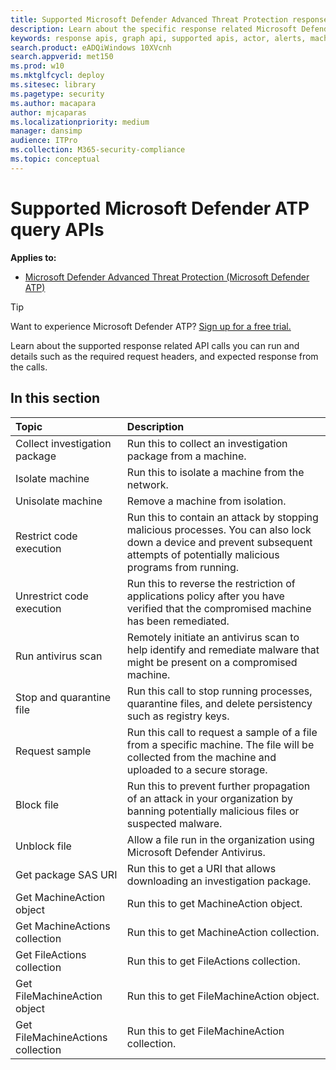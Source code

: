 ```yaml
---
title: Supported Microsoft Defender Advanced Threat Protection response APIs  
description: Learn about the specific response related Microsoft Defender Advanced Threat Protection API calls. 
keywords: response apis, graph api, supported apis, actor, alerts, machine, user, domain, ip, file
search.product: eADQiWindows 10XVcnh
search.appverid: met150
ms.prod: w10
ms.mktglfcycl: deploy
ms.sitesec: library
ms.pagetype: security
ms.author: macapara
author: mjcaparas
ms.localizationpriority: medium
manager: dansimp
audience: ITPro
ms.collection: M365-security-compliance 
ms.topic: conceptual
---
```


# Supported Microsoft Defender ATP query APIs 

**Applies to:**
- [Microsoft Defender Advanced Threat Protection (Microsoft Defender ATP)](https://go.microsoft.com/fwlink/p/?linkid=2069559)

> [!TIP]
> Want to experience Microsoft Defender ATP? [Sign up for a free trial.](https://www.microsoft.com/microsoft-365/windows/microsoft-defender-atp?ocid=docs-wdatp-supported-response-apis-abovefoldlink) 

Learn about the supported response related API calls you can run and details such as the required request headers, and expected response from the calls.

## In this section
Topic | Description
:---|:---
Collect investigation package | Run this to collect an investigation package from a machine.
Isolate machine | Run this to isolate a machine from the network.
Unisolate machine | Remove a machine from isolation. 
Restrict code execution | Run this to contain an attack by stopping malicious processes. You can also lock down a device and prevent subsequent attempts of potentially malicious programs from running.
Unrestrict code execution | Run this to reverse the restriction of applications policy after you have verified that the compromised machine has been remediated.
Run antivirus scan | Remotely initiate an antivirus scan to help identify and remediate malware that might be present on a compromised machine.
Stop and quarantine file |  Run this call to stop running processes, quarantine  files, and delete persistency such as registry keys.
Request sample | Run this call to request a sample of a file from a specific machine. The file will be collected from the machine and uploaded to a secure storage.
Block file | Run this to prevent further propagation of an attack in your organization by banning potentially malicious files or suspected malware. 
Unblock file | Allow a file run in the organization using Microsoft Defender Antivirus.
Get package SAS URI | Run this to get a URI that allows downloading an investigation package.
Get MachineAction object | Run this to get MachineAction object.
Get MachineActions collection | Run this to get MachineAction collection.
Get FileActions collection | Run this to get FileActions collection.
Get FileMachineAction object | Run this to get FileMachineAction object.
Get FileMachineActions collection | Run this to get FileMachineAction collection.
